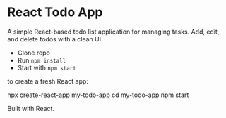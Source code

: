 # React Todo App

A simple React-based todo list application for managing tasks. Add, edit, and delete todos with a clean UI.

- Clone repo
- Run `npm install`
- Start with `npm start`

to create a fresh React app:

npx create-react-app my-todo-app
cd my-todo-app
npm start

Built with React.